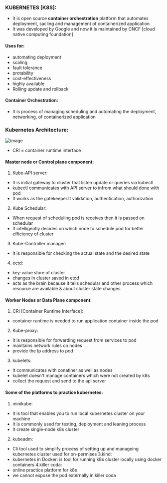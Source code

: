 ### KUBERNETES [K8S]:
- It is open source **container orchestration** platform that automates deployment, sacling and management of containerized application
- It was developed by Google and now it is maintained by CNCF [cloud native computing foundation]
#### Uses for:
- automating deployment
- scaling
- fault tolerance
- protability
- cost-effectiveness
- highly available
- Rolling update and rollback
#### Container Orchestration:
- It is process of managing scheduling and automating the deployment, networking, of containerized application
### Kubernetes Architecture:
![image](https://github.com/user-attachments/assets/9a5bbd5d-84ca-441f-bba4-ff9a3ca0b297)
- CRI = container runtime interface
#### Master node or Control plane component:
1. Kube-API server:
- It is initial gateway to cluster that listen update or queries via kubectl
- kubectl communicates with API server to infrom what should done with pod
- It works as the gatekeeper.It validation, authentication, authorization
2. Kube Schedular:
- When request of scheduling pod is receives then it is passed on schedular
- It intelligently decides on which node to schedule pod for better efficiency of cluster
3. Kube-Controller manager:
- It is responsible for checking the actual state and the desired state
4. ectd:
- key-value store of cluster
- changes in cluster saved in etcd
- acts as the brain because it tells schedular and other process which resource are available & about cluster state changes
####  Worker Nodes or Data Plane component:
1. CRI [Container Runtime  Interface]:
- container runtime is needed to run application container inside the pod
2. Kube-proxy:
- It is responsible for forwarding request from services to pod
- maintains network rules on nodes
- provide the Ip address to pod
3. kubelets:
- It communicates with conatiner as well as nodes
- kubelet doesn't manage containers which were not created by k8s
- collect the request and send to the api server

#### Some of the platforms to practice kubernetes:
1. minikube:
- It is tool that enables you to run local kubernetes cluster on your machine
- It is commonly used for testing, deployment and leaning process
- It create single-node k8s cluster
2. kubeadm:
- Cli tool used to simplify process of setting up and manageing kubernetes cluster used for on-permises
3.kind:
- kubernetes in Docker: is tool for running k8s cluster locally using docker containers
4.killer coda:
- online practice platform for k8s
- we cannot expose the pod externally in killer coda
